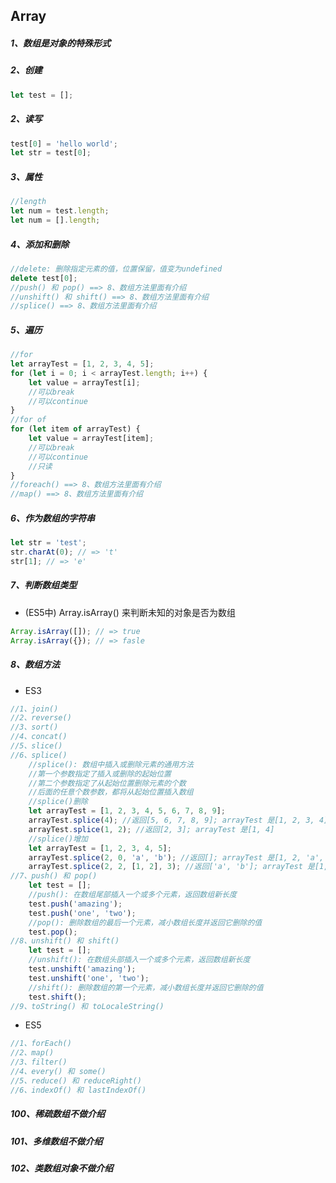 ## Array



##### 1、数组是对象的特殊形式

##### 2、创建

```js
let test = [];
```

##### 2、读写

```js
test[0] = 'hello world';
let str = test[0];
```

##### 3、属性

``` js
//length
let num = test.length;
let num = [].length;
```

##### 4、添加和删除

``` js
//delete: 删除指定元素的值，位置保留，值变为undefined
delete test[0];
//push() 和 pop() ==> 8、数组方法里面有介绍
//unshift() 和 shift() ==> 8、数组方法里面有介绍
//splice() ==> 8、数组方法里面有介绍
```

##### 5、遍历

``` js
//for
let arrayTest = [1, 2, 3, 4, 5];
for (let i = 0; i < arrayTest.length; i++) {
    let value = arrayTest[i];
    //可以break
    //可以continue
}
//for of 
for (let item of arrayTest) {
    let value = arrayTest[item];
    //可以break
    //可以continue
    //只读
}
//foreach() ==> 8、数组方法里面有介绍
//map() ==> 8、数组方法里面有介绍
```

##### 6、作为数组的字符串

``` js
let str = 'test';
str.charAt(0); // => 't'
str[1]; // => 'e'
```

##### 7、判断数组类型

- (ES5中) Array.isArray() 来判断未知的对象是否为数组

``` js
Array.isArray([]); // => true
Array.isArray({}); // => fasle
```

##### 8、数组方法

- ES3

``` js
//1、join()
//2、reverse()
//3、sort()
//4、concat()
//5、slice()
//6、splice()
    //splice(): 数组中插入或删除元素的通用方法
    //第一个参数指定了插入或删除的起始位置
    //第二个参数指定了从起始位置删除元素的个数
    //后面的任意个数参数，都将从起始位置插入数组
    //splice()删除
    let arrayTest = [1, 2, 3, 4, 5, 6, 7, 8, 9];
    arrayTest.splice(4); //返回[5, 6, 7, 8, 9]; arrayTest 是[1, 2, 3, 4]
    arrayTest.splice(1, 2); //返回[2, 3]; arrayTest 是[1, 4]
    //splice()增加
    let arrayTest = [1, 2, 3, 4, 5];
    arrayTest.splice(2, 0, 'a', 'b'); //返回[]; arrayTest 是[1, 2, 'a', 'b', 3, 4, 5]
    arrayTest.splice(2, 2, [1, 2], 3); //返回['a', 'b']; arrayTest 是[1, 2, [1, 2], 3, 3, 4, 5]
//7、push() 和 pop()
    let test = [];
    //push(): 在数组尾部插入一个或多个元素，返回数组新长度
    test.push('amazing'); 
    test.push('one', 'two');
    //pop(): 删除数组的最后一个元素，减小数组长度并返回它删除的值
    test.pop();
//8、unshift() 和 shift()
    let test = [];
    //unshift(): 在数组头部插入一个或多个元素，返回数组新长度
    test.unshift('amazing');
    test.unshift('one', 'two');
    //shift(): 删除数组的第一个元素，减小数组长度并返回它删除的值
    test.shift();
//9、toString() 和 toLocaleString()
```

- ES5

``` js
//1、forEach()
//2、map()
//3、filter()
//4、every() 和 some()
//5、reduce() 和 reduceRight()
//6、indexOf() 和 lastIndexOf()
```



##### 100、稀疏数组不做介绍

##### 101、多维数组不做介绍

##### 102、类数组对象不做介绍



